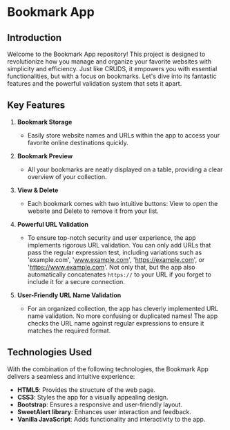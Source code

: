 # Bookmark App

## Introduction

Welcome to the Bookmark App repository! This project is designed to revolutionize how you manage and organize your favorite websites with simplicity and efficiency. Just like CRUDS, it empowers you with essential functionalities, but with a focus on bookmarks. Let's dive into its fantastic features and the powerful validation system that sets it apart.

## Key Features

1. **Bookmark Storage**
   - Easily store website names and URLs within the app to access your favorite online destinations quickly.

2. **Bookmark Preview**
   - All your bookmarks are neatly displayed on a table, providing a clear overview of your collection.

3. **View & Delete**
   - Each bookmark comes with two intuitive buttons: View to open the website and Delete to remove it from your list.

4. **Powerful URL Validation**
   - To ensure top-notch security and user experience, the app implements rigorous URL validation. You can only add URLs that pass the regular expression test, including variations such as 'example.com', 'www.example.com', 'https://example.com', or 'https://www.example.com'. Not only that, but the app also automatically concatenates `https://` to your URL if you forget to include it for a secure connection.

5. **User-Friendly URL Name Validation**
   - For an organized collection, the app has cleverly implemented URL name validation. No more confusing or duplicated names! The app checks the URL name against regular expressions to ensure it matches the required format.

## Technologies Used

With the combination of the following technologies, the Bookmark App delivers a seamless and intuitive experience:

- **HTML5**: Provides the structure of the web page.
- **CSS3**: Styles the app for a visually appealing design.
- **Bootstrap**: Ensures a responsive and user-friendly layout.
- **SweetAlert library**: Enhances user interaction and feedback.
- **Vanilla JavaScript**: Adds functionality and interactivity to the app.
